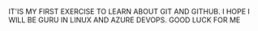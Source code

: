 IT'IS MY FIRST EXERCISE TO LEARN ABOUT GIT AND GITHUB.  I HOPE I WILL BE GURU IN LINUX AND AZURE DEVOPS.  GOOD LUCK FOR ME
